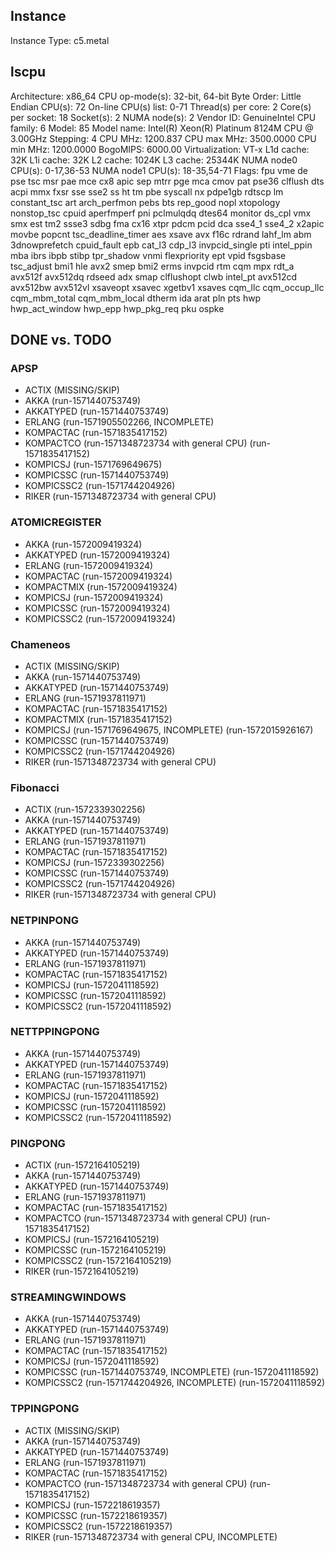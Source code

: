 Instance
--------

Instance Type: c5.metal


lscpu
-----
Architecture:        x86_64
CPU op-mode(s):      32-bit, 64-bit
Byte Order:          Little Endian
CPU(s):              72
On-line CPU(s) list: 0-71
Thread(s) per core:  2
Core(s) per socket:  18
Socket(s):           2
NUMA node(s):        2
Vendor ID:           GenuineIntel
CPU family:          6
Model:               85
Model name:          Intel(R) Xeon(R) Platinum 8124M CPU @ 3.00GHz
Stepping:            4
CPU MHz:             1200.837
CPU max MHz:         3500.0000
CPU min MHz:         1200.0000
BogoMIPS:            6000.00
Virtualization:      VT-x
L1d cache:           32K
L1i cache:           32K
L2 cache:            1024K
L3 cache:            25344K
NUMA node0 CPU(s):   0-17,36-53
NUMA node1 CPU(s):   18-35,54-71
Flags:               fpu vme de pse tsc msr pae mce cx8 apic sep mtrr pge mca cmov pat pse36 clflush dts acpi mmx fxsr sse sse2 ss ht tm pbe syscall nx pdpe1gb rdtscp lm constant_tsc art arch_perfmon pebs bts rep_good nopl xtopology nonstop_tsc cpuid aperfmperf pni pclmulqdq dtes64 monitor ds_cpl vmx smx est tm2 ssse3 sdbg fma cx16 xtpr pdcm pcid dca sse4_1 sse4_2 x2apic movbe popcnt tsc_deadline_timer aes xsave avx f16c rdrand lahf_lm abm 3dnowprefetch cpuid_fault epb cat_l3 cdp_l3 invpcid_single pti intel_ppin mba ibrs ibpb stibp tpr_shadow vnmi flexpriority ept vpid fsgsbase tsc_adjust bmi1 hle avx2 smep bmi2 erms invpcid rtm cqm mpx rdt_a avx512f avx512dq rdseed adx smap clflushopt clwb intel_pt avx512cd avx512bw avx512vl xsaveopt xsavec xgetbv1 xsaves cqm_llc cqm_occup_llc cqm_mbm_total cqm_mbm_local dtherm ida arat pln pts hwp hwp_act_window hwp_epp hwp_pkg_req pku ospke



DONE vs. TODO
-------------

### APSP

- ACTIX (MISSING/SKIP)
- AKKA (run-1571440753749)
- AKKATYPED (run-1571440753749)
- ERLANG (run-1571905502266, INCOMPLETE)
- KOMPACTAC (run-1571835417152)
- KOMPACTCO (run-1571348723734 with general CPU) (run-1571835417152)
- KOMPICSJ (run-1571769649675)
- KOMPICSSC (run-1571440753749)
- KOMPICSSC2 (run-1571744204926)
- RIKER (run-1571348723734 with general CPU)

### ATOMICREGISTER

- AKKA (run-1572009419324)
- AKKATYPED (run-1572009419324)
- ERLANG (run-1572009419324)
- KOMPACTAC (run-1572009419324)
- KOMPACTMIX (run-1572009419324)
- KOMPICSJ (run-1572009419324)
- KOMPICSSC (run-1572009419324)
- KOMPICSSC2 (run-1572009419324)

### Chameneos

- ACTIX (MISSING/SKIP)
- AKKA (run-1571440753749)
- AKKATYPED (run-1571440753749)
- ERLANG (run-1571937811971)
- KOMPACTAC (run-1571835417152)
- KOMPACTMIX (run-1571835417152)
- KOMPICSJ (run-1571769649675, INCOMPLETE) (run-1572015926167)
- KOMPICSSC (run-1571440753749)
- KOMPICSSC2 (run-1571744204926)
- RIKER (run-1571348723734 with general CPU)

### Fibonacci

- ACTIX (run-1572339302256)
- AKKA (run-1571440753749)
- AKKATYPED (run-1571440753749)
- ERLANG (run-1571937811971)
- KOMPACTAC (run-1571835417152)
- KOMPICSJ (run-1572339302256)
- KOMPICSSC (run-1571440753749)
- KOMPICSSC2 (run-1571744204926)
- RIKER (run-1571348723734 with general CPU)

### NETPINPONG

- AKKA (run-1571440753749)
- AKKATYPED (run-1571440753749)
- ERLANG (run-1571937811971)
- KOMPACTAC (run-1571835417152)
- KOMPICSJ (run-1572041118592)
- KOMPICSSC (run-1572041118592)
- KOMPICSSC2 (run-1572041118592)

### NETTPPINGPONG

- AKKA (run-1571440753749)
- AKKATYPED (run-1571440753749)
- ERLANG (run-1571937811971)
- KOMPACTAC (run-1571835417152)
- KOMPICSJ (run-1572041118592)
- KOMPICSSC (run-1572041118592)
- KOMPICSSC2 (run-1572041118592)

### PINGPONG

- ACTIX (run-1572164105219)
- AKKA (run-1571440753749)
- AKKATYPED (run-1571440753749)
- ERLANG (run-1571937811971)
- KOMPACTAC (run-1571835417152)
- KOMPACTCO (run-1571348723734 with general CPU) (run-1571835417152)
- KOMPICSJ (run-1572164105219)
- KOMPICSSC (run-1572164105219)
- KOMPICSSC2 (run-1572164105219)
- RIKER (run-1572164105219)

### STREAMINGWINDOWS

- AKKA (run-1571440753749)
- AKKATYPED (run-1571440753749)
- ERLANG (run-1571937811971)
- KOMPACTAC (run-1571835417152)
- KOMPICSJ (run-1572041118592)
- KOMPICSSC (run-1571440753749, INCOMPLETE) (run-1572041118592)
- KOMPICSSC2 (run-1571744204926, INCOMPLETE) (run-1572041118592)

### TPPINGPONG

- ACTIX (MISSING/SKIP)
- AKKA (run-1571440753749)
- AKKATYPED (run-1571440753749)
- ERLANG (run-1571937811971)
- KOMPACTAC (run-1571835417152)
- KOMPACTCO (run-1571348723734 with general CPU) (run-1571835417152)
- KOMPICSJ (run-1572218619357)
- KOMPICSSC (run-1572218619357)
- KOMPICSSC2 (run-1572218619357)
- RIKER (run-1571348723734 with general CPU, INCOMPLETE)





